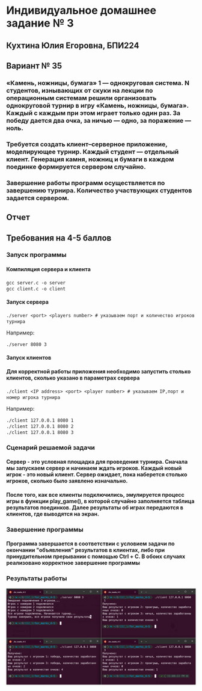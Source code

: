# Индивидуальное домашнее задание № 3
## __Кухтина Юлия Егоровна, БПИ224__
## Вариант № 35
### «Камень, ножницы, бумага» 1 — однокруговая система. N cтудентов, изнывающих от скуки на лекции по операционным системам решили организовать однокруговой турнир в игру «Камень, ножницы, бумага». Каждый с каждым при этом играет только один раз. За победу дается два очка, за ничью — одно, за поражение — ноль. 
### Требуется создать клиент–серверное приложение, моделирующее турнир. Каждый студент — отдельный клиент. Генерация камня, ножниц и бумаги в каждом поединке формируется сервером случайно. 
### Завершение работы программ осуществляется по завершению турнира. Количество участвующих студентов задается сервером.

## Отчет

## Требования на 4-5 баллов
### Запуск программы
#### Компиляция сервера и клиента
```
gcc server.c -o server
gcc client.c -o client
```

#### Запуск сервера
```
./server <port> <players number> # указываем порт и количество игроков турнира
```
Например:
```
./server 8080 3
```

#### Запуск клиентов
#### Для корректной работы приложения необходимо запустить столько клиентов, сколько указано в параметрах сервера
```
./client <IP address> <port> <player number> # указываем IP,порт и номер игрока турнира
```
Например:
```
./client 127.0.0.1 8080 1
./client 127.0.0.1 8080 2
./client 127.0.0.1 8080 3
```

### Сценарий решаемой задачи
#### Сервер - это условная площадка для проведения турнира. Сначала мы запускаем сервер и начинаем ждать игроков. Каждый новый игрок - это новый клиент. Сервер ожидает, пока наберется столько игроков, сколько было заявлено изначально.
#### После того, как все клиенты подключились, эмулируется процесс игры в функции play_game(), в которой случайно заполняется таблица результатов поединков. Далее результаты об играх передаются в клиентов, где выводятся на экран.

### Завершение программы
#### Программа завершается в соответствии с условием задачи по окончании "объявления" результатов в клиентах, либо при принудительном прерывании с помощью Ctrl + C. В обоих случаях реализовано корректное завершение программы

### Результаты работы
![alt text](screenshots/for_4-5.png)